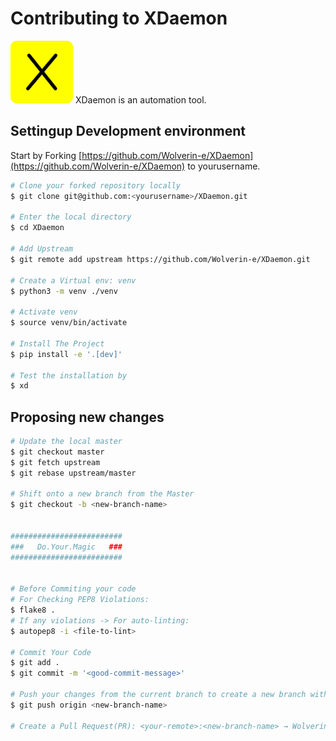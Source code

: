 # Contributing to XDaemon

<img src='.readme/favicon/android-chrome-512x512.png' height="100px">
XDaemon is an automation tool.

## Settingup Development environment

Start by Forking [https://github.com/Wolverin-e/XDaemon](https://github.com/Wolverin-e/XDaemon) to yourusername.

```sh
# Clone your forked repository locally
$ git clone git@github.com:<yourusername>/XDaemon.git

# Enter the local directory
$ cd XDaemon

# Add Upstream
$ git remote add upstream https://github.com/Wolverin-e/XDaemon.git

# Create a Virtual env: venv
$ python3 -m venv ./venv

# Activate venv
$ source venv/bin/activate

# Install The Project
$ pip install -e '.[dev]'

# Test the installation by
$ xd
```

## Proposing new changes

```sh
# Update the local master
$ git checkout master
$ git fetch upstream
$ git rebase upstream/master

# Shift onto a new branch from the Master
$ git checkout -b <new-branch-name>


#########################
###   Do.Your.Magic   ###
#########################


# Before Commiting your code
# For Checking PEP8 Violations:
$ flake8 .
# If any violations -> For auto-linting:
$ autopep8 -i <file-to-lint>

# Commit Your Code
$ git add .
$ git commit -m '<good-commit-message>'

# Push your changes from the current branch to create a new branch with the same name
$ git push origin <new-branch-name>

# Create a Pull Request(PR): <your-remote>:<new-branch-name> → Wolverin-e:master
```
